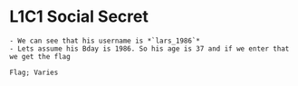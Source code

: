 # L1C1 Social Secret
    - We can see that his username is *`lars_1986`*
    - Lets assume his Bday is 1986. So his age is 37 and if we enter that we get the flag
    
    Flag; Varies